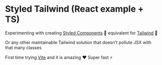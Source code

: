 # Styled Tailwind (React example + TS)

Experimenting with creating [Styled Components](https://styled-components.com/) 💅 equivalent for [Tailwind](https://tailwindcss.com/) 🍃

Or any other maintainable Tailwind solution that doesn't pollute JSX with that many classes

First time trying [Vite](https://vitejs.dev/) and it is amazing ❤️ Super fast ⚡
